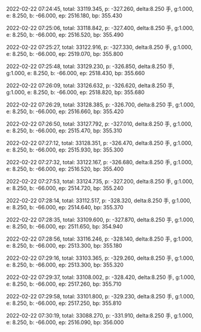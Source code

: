 2022-02-22 07:24:45, total: 33119.345, p: -327.260, delta:8.250 手, g:1.000, e: 8.250, b: -66.000, ep: 2516.180, bp: 355.430

2022-02-22 07:25:06, total: 33118.842, p: -327.400, delta:8.250 手, g:1.000, e: 8.250, b: -66.000, ep: 2516.520, bp: 355.490

2022-02-22 07:25:27, total: 33122.916, p: -327.330, delta:8.250 手, g:1.000, e: 8.250, b: -66.000, ep: 2519.070, bp: 355.800

2022-02-22 07:25:48, total: 33129.230, p: -326.850, delta:8.250 手, g:1.000, e: 8.250, b: -66.000, ep: 2518.430, bp: 355.660

2022-02-22 07:26:09, total: 33126.632, p: -326.620, delta:8.250 手, g:1.000, e: 8.250, b: -66.000, ep: 2518.820, bp: 355.680

2022-02-22 07:26:29, total: 33128.385, p: -326.700, delta:8.250 手, g:1.000, e: 8.250, b: -66.000, ep: 2516.660, bp: 355.420

2022-02-22 07:26:50, total: 33127.792, p: -327.010, delta:8.250 手, g:1.000, e: 8.250, b: -66.000, ep: 2515.470, bp: 355.310

2022-02-22 07:27:12, total: 33128.351, p: -326.470, delta:8.250 手, g:1.000, e: 8.250, b: -66.000, ep: 2515.930, bp: 355.300

2022-02-22 07:27:32, total: 33122.167, p: -326.680, delta:8.250 手, g:1.000, e: 8.250, b: -66.000, ep: 2516.520, bp: 355.400

2022-02-22 07:27:53, total: 33124.735, p: -327.200, delta:8.250 手, g:1.000, e: 8.250, b: -66.000, ep: 2514.720, bp: 355.240

2022-02-22 07:28:14, total: 33112.517, p: -328.320, delta:8.250 手, g:1.000, e: 8.250, b: -66.000, ep: 2514.640, bp: 355.370

2022-02-22 07:28:35, total: 33109.600, p: -327.870, delta:8.250 手, g:1.000, e: 8.250, b: -66.000, ep: 2511.650, bp: 354.940

2022-02-22 07:28:56, total: 33116.246, p: -328.140, delta:8.250 手, g:1.000, e: 8.250, b: -66.000, ep: 2513.300, bp: 355.180

2022-02-22 07:29:16, total: 33103.365, p: -329.260, delta:8.250 手, g:1.000, e: 8.250, b: -66.000, ep: 2513.300, bp: 355.320

2022-02-22 07:29:37, total: 33108.002, p: -328.420, delta:8.250 手, g:1.000, e: 8.250, b: -66.000, ep: 2517.260, bp: 355.710

2022-02-22 07:29:58, total: 33101.800, p: -329.230, delta:8.250 手, g:1.000, e: 8.250, b: -66.000, ep: 2517.250, bp: 355.810

2022-02-22 07:30:19, total: 33088.270, p: -331.910, delta:8.250 手, g:1.000, e: 8.250, b: -66.000, ep: 2516.090, bp: 356.000